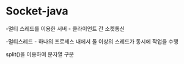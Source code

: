 # Socket-java

-멀티 스레드를 이용한 서버 - 클라이언트 간 소켓통신

-멀티스레드 - 하나의 프로세스 내에서 둘 이상의 스레드가 동시에 작업을 수행

split()을 이용하여 문자열 구분
